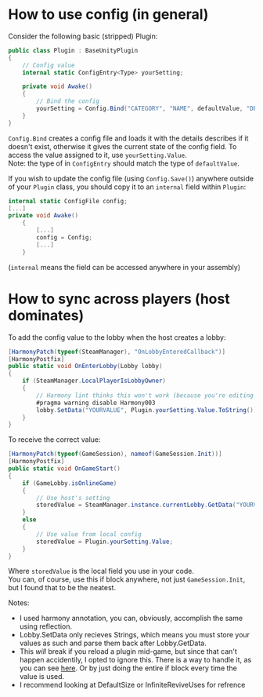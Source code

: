 # How to use config (in general)
Consider the following basic (stripped) Plugin:
```c#
public class Plugin : BaseUnityPlugin
{
    // Config value
    internal static ConfigEntry<Type> yourSetting;

    private void Awake()
    {
        // Bind the config
        yourSetting = Config.Bind("CATEGORY", "NAME", defaultValue, "DESCRIPTION");
    }
}
```
`Config.Bind` creates a config file and loads it with the details describes if it doesn't exist, otherwise it gives the current state of the config field. To access the value assigned to it, use `yourSetting.Value`.<br>
Note: the type of in `ConfigEntry` should match the type of `defaultValue`.

If you wish to update the config file (using `Config.Save()`) anywhere outside of your `Plugin` class, you should copy it to an `internal` field within `Plugin`:
```c#
internal static ConfigFile config;
[...]
private void Awake()
    {
        [...]
        config = Config;
        [...]
    }
```
(`internal` means the field can be accessed anywhere in your assembly)
# How to sync across players (host dominates)
To add the config value to the lobby when the host creates a lobby:
```c#
[HarmonyPatch(typeof(SteamManager), "OnLobbyEnteredCallback")]
[HarmonyPostfix]
public static void OnEnterLobby(Lobby lobby)
{
    if (SteamManager.LocalPlayerIsLobbyOwner)
    {
        // Harmony lint thinks this won't work (because you're editing a parameter's value), but it does
        #pragma warning disable Harmony003
        lobby.SetData("YOURVALUE", Plugin.yourSetting.Value.ToString());
    }
}
```
To receive the correct value:
```c#
[HarmonyPatch(typeof(GameSession), nameof(GameSession.Init))]
[HarmonyPostfix]
public static void OnGameStart()
{
    if (GameLobby.isOnlineGame)
    {
        // Use host's setting
        storedValue = SteamManager.instance.currentLobby.GetData("YOURVALUE");
    }
    else
    {
        // Use value from local config
        storedValue = Plugin.yourSetting.Value;
    }
}
```
Where `storedValue` is the local field you use in your code.<br>
You can, of course, use this if block anywhere, not just `GameSession.Init`, but I found that to be the neatest.

Notes:
* I used harmony annotation, you can, obviously, accomplish the same using reflection.
* Lobby.SetData only recieves Strings, which means you must store your values as such and parse them back after Lobby.GetData.
* This *will* break if you reload a plugin mid-game, but since that can't happen accidentily, I opted to ignore this. There is a way to handle it, as you can see [here](https://github.com/Antimality/MyBoplMods/blob/830e66bc98c4971be5d098f450446bfee6533b4b/DefaultSize/Plugin.cs#L63). Or by just doing the entire if block every time the value is used.
* I recommend looking at DefaultSize or InfiniteReviveUses for refrence
